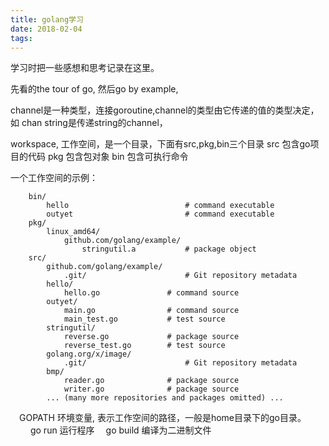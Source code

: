 ```yaml
---
title: golang学习
date: 2018-02-04
tags: 
---
```

 
 学习时把一些感想和思考记录在这里。
 
 先看的the tour of go, 然后go by example,
 
 channel是一种类型，连接goroutine,channel的类型由它传递的值的类型决定，如 chan string是传递string的channel，
 
 workspace, 工作空间，是一个目录，下面有src,pkg,bin三个目录
 src 包含go项目的代码
 pkg 包含包对象
 bin 包含可执行命令
 
 一个工作空间的示例：
 
		bin/
		    hello                          # command executable
		    outyet                         # command executable
		pkg/
		    linux_amd64/
		        github.com/golang/example/
		            stringutil.a           # package object
		src/
		    github.com/golang/example/
		        .git/                      # Git repository metadata
			hello/
			    hello.go               # command source
			outyet/
			    main.go                # command source
			    main_test.go           # test source
			stringutil/
			    reverse.go             # package source
			    reverse_test.go        # test source
		    golang.org/x/image/
		        .git/                      # Git repository metadata
			bmp/
			    reader.go              # package source
			    writer.go              # package source
		    ... (many more repositories and packages omitted) ...
		    	
　GOPATH 环境变量, 表示工作空间的路径，一般是home目录下的go目录。
　
　go run 运行程序
　go build 编译为二进制文件
		 
 
 